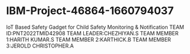 # IBM-Project-46864-1660794037
IoT Based Safety Gadget for Child Safety Monitoring &amp; Notification
TEAM ID:PNT2022TMID42908
TEAM LEADER:CHEZHIYAN.S
TEAM MEMBER 1:HARITH KUMAR.S
TEAM MEMBER 2:KARTHICK.B
TEAM MEMBER 3:JEROLD CHRISTOPHER.A
